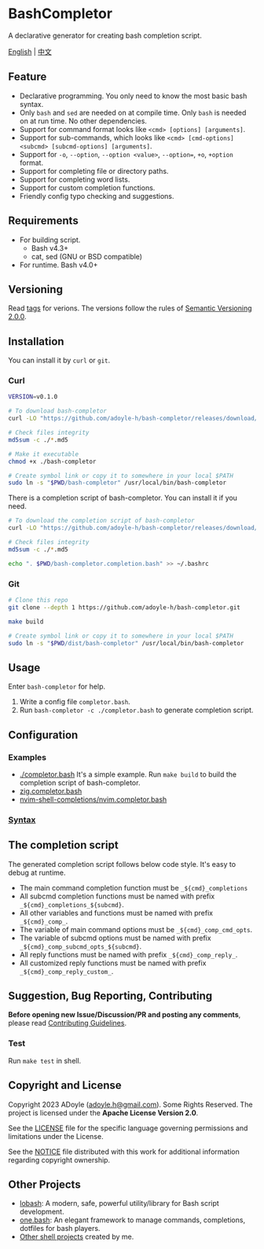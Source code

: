 # BashCompletor

A declarative generator for creating bash completion script.

[English](./README.md) | [中文](./README.zh.md)

## Feature

- Declarative programming. You only need to know the most basic bash syntax.
- Only `bash` and `sed` are needed on at compile time. Only `bash` is needed on at run time. No other dependencies.
- Support for command format looks like `<cmd> [options] [arguments]`.
- Support for sub-commands, which looks like `<cmd> [cmd-options] <subcmd> [subcmd-options] [arguments]`.
- Support for `-o`, `--option`, `--option <value>`, `--option=`, `+o`, `+option` format.
- Support for completing file or directory paths.
- Support for completing word lists.
- Support for custom completion functions.
- Friendly config typo checking and suggestions.

## Requirements

- For building script.
  - Bash v4.3+
  - cat, sed (GNU or BSD compatible)
- For runtime. Bash v4.0+

## Versioning

Read [tags][] for verions.
The versions follow the rules of [Semantic Versioning 2.0.0](http://semver.org/spec/v2.0.0.html).

## Installation

You can install it by `curl` or `git`.

### Curl

```sh
VERSION=v0.1.0

# To download bash-completor
curl -LO "https://github.com/adoyle-h/bash-completor/releases/download/$VERSION/bash-completor{,.md5}"

# Check files integrity
md5sum -c ./*.md5

# Make it executable
chmod +x ./bash-completor

# Create symbol link or copy it to somewhere in your local $PATH
sudo ln -s "$PWD/bash-completor" /usr/local/bin/bash-completor
```

There is a completion script of bash-completor. You can install it if you need.

```sh
# To download the completion script of bash-completor
curl -LO "https://github.com/adoyle-h/bash-completor/releases/download/$VERSION/bash-completor.completion.bash{,.md5}"

# Check files integrity
md5sum -c ./*.md5

echo ". $PWD/bash-completor.completion.bash" >> ~/.bashrc
```

### Git

```sh
# Clone this repo
git clone --depth 1 https://github.com/adoyle-h/bash-completor.git

make build

# Create symbol link or copy it to somewhere in your local $PATH
sudo ln -s "$PWD/dist/bash-completor" /usr/local/bin/bash-completor
```

## Usage

Enter `bash-completor` for help.

1. Write a config file `completor.bash`.
2. Run `bash-completor -c ./completor.bash` to generate completion script.

## Configuration

### Examples

- [./completor.bash](./completor.bash) It's a simple example. Run `make build` to build the completion script of bash-completor.
- [zig.completor.bash](https://github.com/adoyle-h/shell-completions/blob/feat/bash/zig.completor.bash)
- [nvim-shell-completions/nvim.completor.bash](https://github.com/adoyle-h/nvim-shell-completions/blob/master/nvim.completor.bash)

### [Syntax](./docs/syntax.md)

## The completion script

The generated completion script follows below code style. It's easy to debug at runtime.

- The main command completion function must be `_${cmd}_completions`
- All subcmd completion functions must be named with prefix `_${cmd}_completions_${subcmd}`.
- All other variables and functions must be named with prefix `_${cmd}_comp_`.
- The variable of main command options must be `_${cmd}_comp_cmd_opts`.
- The variable of subcmd options must be named with prefix `_${cmd}_comp_subcmd_opts_${subcmd}`.
- All reply functions must be named with prefix `_${cmd}_comp_reply_`.
- All customized reply functions must be named with prefix `_${cmd}_comp_reply_custom_`.

## Suggestion, Bug Reporting, Contributing

**Before opening new Issue/Discussion/PR and posting any comments**, please read [Contributing Guidelines](https://gcg.adoyle.me/CONTRIBUTING).

### Test

Run `make test` in shell.

## Copyright and License

Copyright 2023 ADoyle (adoyle.h@gmail.com). Some Rights Reserved.
The project is licensed under the **Apache License Version 2.0**.

See the [LICENSE][] file for the specific language governing permissions and limitations under the License.

See the [NOTICE][] file distributed with this work for additional information regarding copyright ownership.

## Other Projects

- [lobash](https://github.com/adoyle-h/lobash): A modern, safe, powerful utility/library for Bash script development.
- [one.bash](https://github.com/one-bash/one.bash): An elegant framework to manage commands, completions, dotfiles for bash players.
- [Other shell projects](https://github.com/adoyle-h?tab=repositories&q=&type=source&language=shell&sort=stargazers) created by me.


<!-- links -->

[tags]: https://github.com/adoyle-h/bash-completor/tags
[LICENSE]: ./LICENSE
[NOTICE]: ./NOTICE
